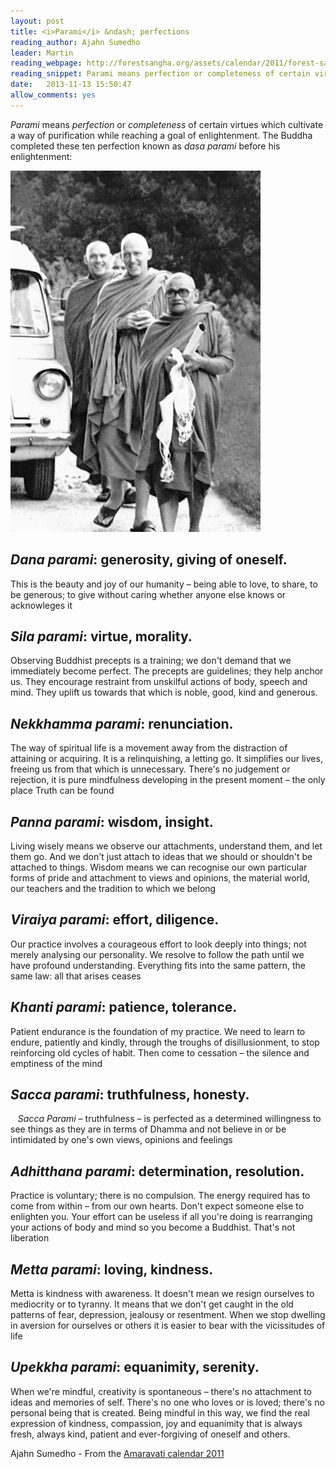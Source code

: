```yaml
---
layout: post
title: <i>Parami</i> &ndash; perfections
reading_author: Ajahn Sumedho
leader: Martin
reading_webpage: http://forestsangha.org/assets/calendar/2011/forest-sangha-calendar-2011.pdf
reading_snippet: Parami means perfection or completeness of certain virtues which cultivate a way of purification while reaching a goal of enlightenment.
date:   2013-11-13 15:50:47
allow_comments: yes
---
```


*Parami* means *perfection* or *completeness* of certain virtues which cultivate a way of purification while reaching a goal of enlightenment. The Buddha completed these ten perfection known as *dasa parami* before his enlightenment:

![Ajahn Sumedho and Ajahn Chah](/assets/sumedho.jpg)

## **_Dana parami_**: generosity, giving of oneself. ##

This is the beauty and joy of our humanity &ndash; being able to love, to share, to be generous; to give without caring whether anyone else knows or acknowleges it


## **_Sila parami_**: virtue, morality. ##

Observing Buddhist precepts is a training; we don't demand that we immediately become perfect. The precepts are guidelines; they help anchor us. They encourage restraint from unskilful actions of body, speech and mind. They uplift us towards that which is noble, good, kind and generous.

## **_Nekkhamma parami_**: renunciation. ##

The way of spiritual life is a movement away from the distraction of attaining or acquiring. It is a relinquishing, a letting go. It simplifies our lives, freeing us from that which is unnecessary. There's no judgement or rejection, it is pure mindfulness developing in the present moment &ndash; the only place Truth can be found

## **_Panna parami_**: wisdom, insight. ##

Living wisely means we observe our attachments, understand them, and let them go. And we don't just attach to ideas that we should or shouldn't be attached to things. Wisdom means we can recognise our own particular forms of pride and attachment to views and opinions, the material world, our teachers and the tradition to which we belong

## **_Viraiya parami_**: effort, diligence. ##

Our practice involves a courageous effort to look deeply into things; not merely analysing our personality. We resolve to follow the path until we have profound understanding. Everything fits into the same pattern, the same law: all that arises ceases

## **_Khanti parami_**: patience, tolerance. ##

Patient endurance is the foundation of my practice. We need to learn to endure, patiently and kindly, through the troughs of disillusionment, to stop reinforcing old cycles of habit. Then come to cessation &ndash; the silence and emptiness of the mind

## **_Sacca parami_**: truthfulness, honesty. ##
 
 *Sacca Parami* – truthfulness – is perfected as a determined willingness to see things as they are in terms of Dhamma and not believe in or be intimidated by one's own views, opinions and feelings

## **_Adhitthana parami_**: determination, resolution. ##

Practice is voluntary; there is no compulsion. The energy required has to come from within &ndash; from our own hearts. Don't expect someone else to enlighten you. Your effort can be useless if all you're doing is rearranging your actions of body and mind so you become a Buddhist. That's not liberation

## **_Metta parami_**: loving, kindness. ##

Metta is kindness with awareness. It doesn't mean we resign ourselves to mediocrity or to tyranny. It means that we don't get caught in the old patterns of fear, depression, jealousy or resentment. When we stop dwelling in aversion for ourselves or others it is easier to bear with the vicissitudes of life

## **_Upekkha parami_**: equanimity, serenity. ##

When we're mindful, creativity is spontaneous &ndash; there's no attachment to ideas and memories of self. There's no one who loves or is loved; there's no personal being that is created. Being mindful in this way, we find the real expression of kindness, compassion, joy and equanimity that is always fresh, always kind, patient and ever-forgiving of oneself and others.

Ajahn Sumedho - From the [Amaravati calendar 2011](http://forestsangha.org/assets/calendar/2011/forest-sangha-calendar-2011.pdf)







